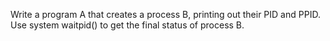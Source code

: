 Write a program A that creates a process B, printing out their PID and PPID. Use system waitpid() to get the final status of process B.
